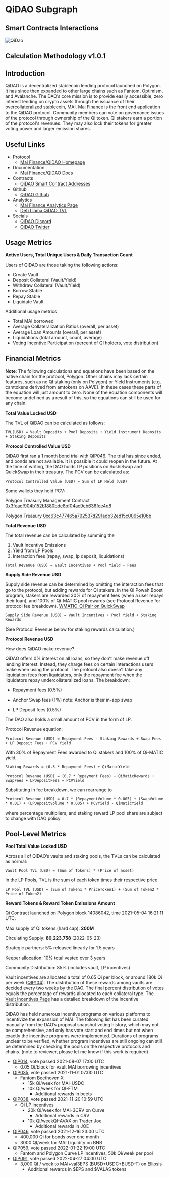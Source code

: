 # QiDAO Subgraph

## Smart Contracts Interactions

![QiDao](../../docs/images/protocols/qidao.png "QiDao")

## Calculation Methodology v1.0.1

## Introduction

QiDAO is a decentralized stablecoin lending protocol launched on Polygon. It has since then expanded to other large chains such as Fantom, Optimism, and Avalanche. The DAO’s core mission is to provide easily accessible, zero interest lending on crypto assets through the issuance of their overcollateralized stablecoin, MAI. [Mai Finance](https://app.mai.finance/) is the front end application to the QiDAO protocol. Community members can vote on governance issues of the protocol through ownership of the Qi token. Qi stakers earn a portion of the protocol's revenues. They may also lock their tokens for greater voting power and larger emission shares.

## Useful Links

- Protocol
  - [Mai Finance/QiDAO Homepage](https://app.mai.finance/)
- Documentation
  - [Mai Finance/QiDAO Docs](https://docs.mai.finance/)
- Contracts
  - [QiDAO Smart Contract Addresses](https://docs.mai.finance/functions/smart-contract-addresses#qi-addresses)
- Github
  - [QiDAO Github](https://github.com/0xlaozi/qidao)
- Analytics
  - [Mai Finance Analytics Page](https://app.mai.finance/analytics)
  - [Defi Llama QiDAO TVL](https://defillama.com/protocol/qidao/all/USD)
- Socials
  - [QiDAO Discord](https://discord.gg/mQq55j65xJ)
  - [QiDAO Twitter](https://twitter.com/QiDaoProtocol)

## Usage Metrics

**Active Users, Total Unique Users & Daily Transaction Count**

Users of QiDAO are those taking the following actions:

- Create Vault
- Deposit Collateral (Vault/Yield)
- Withdraw Collateral (Vault/Yield)
- Borrow Stable
- Repay Stable
- Liquidate Vault

Additional usage metrics

- Total MAI borrowed
- Average Collateralization Ratios (overall, per asset)
- Average Loan Amounts (overall, per asset)
- Liquidations (total amount, count, average)
- Voting Incentive Participation (percent of QI holders, vote distribution)

## Financial Metrics

**Note**: The following calculations and equations have been based on the native chain for the protocol, Polygon. Other chains may lack certain features, such as no QI staking (only on Polygon) or Yield Instruments (e.g. camtokens derived from amtokens on AAVE). In these cases these parts of the equation will just amount to zero. None of the equation components will become undefined as a result of this, so the equations can still be used for any chain.

**Total Value Locked USD**

The TVL of QiDAO can be calculated as follows:

`TVL(USD) = Vault Deposits + Pool Deposits + Yield Instrument Deposits + Staking Deposits`

**Protocol Controlled Value USD**

QiDAO first ran a 1 month bond trial with [QIP046](https://vote.mai.finance/#/proposal/0x62f86016ada3a58dd49d30bc4cbf8d9f98906069db87064fd2c9de09fbc6f920). The trial has since ended, and bonds are not available. It is possible it could reopen in the future. At the time of writing, the DAO holds LP positions on SushiSwap and QuickSwap in their treasury. The PCV can be calculated as:

`Protocol Controlled Value (USD) = Sum of LP Held (USD)`

Some wallets they hold PCV:

Polygon Treasury Management Contract [0x3feacf904b152b1880bde8bf04ac9eb636fee4d8](https://debank.com/profile/0x3feacf904b152b1880bde8bf04ac9eb636fee4d8)

Polygon Treasury [0xc63c477465a792537d291adb32ed15c0095e106b](https://debank.com/profile/0xc63c477465a792537d291adb32ed15c0095e106b)

**Total Revenue USD**

The total revenue can be calculated by summing the

1. Vault Incentive Emissions
2. Yield from LP Pools
3. Interaction fees (repay, swap, lp deposit, liquidations)

`Total Revenue (USD) = Vault Incentives + Pool Yield + Fees`

**Supply Side Revenue USD**

Supply side revenue can be determined by omitting the interaction fees that go to the protocol, but adding rewards for QI stakers. In the Qi Powah Boost program, stakers are rewarded 30% of repayment fees (when a user repays their loan), and 100% of Qi-MATIC pool rewards (see Protocol Revenue for protocol fee breakdown). [WMATIC-QI Pair on QuickSwap](https://info.quickswap.exchange/#/pair/0x9a8b2601760814019b7e6ee0052e25f1c623d1e6)

`Supply Side Revenue (USD) = Vault Incentives + Pool Yield + Staking Rewards`

(See Protocol Revenue below for staking rewards calculation.)

**Protocol Revenue USD**

How does QiDAO make revenue?

QiDAO offers 0% interest on all loans, so they don’t make revenue off lending interest. Instead, they charge fees on certain interactions users make when using the protocol. The protocol also doesn’t take any liquidation fees from liquidators, only the repayment fee when the liquidators repay undercollateralized loans. The breakdown:

- Repayment fees (0.5%)

- Anchor Swap fees (1%) note: Anchor is their in-app swap

- LP Deposit fees (0.5%)

The DAO also holds a small amount of PCV in the form of LP.

Protocol Revenue equation:

`Protocol Revenue (USD) = Repayment Fees - Staking Rewards + Swap Fees + LP Deposit Fees + PCV Yield`

With 30% of Repayment Fees awarded to Qi stakers and 100% of Qi-MATIC yield,

`Staking Rewards = (0.3 * Repayment Fees) + QiMaticYield`

`Protocol Revenue (USD) = (0.7 * Repayment Fees) - QiMaticRewards + SwapFees + LPDepositFees + PCVYield`

Substituting in fee breakdown, we can rearrange to

`Protocol Revenue (USD) = 0.7 * (RepaymentVolume * 0.005) + (SwapVolume * 0.01) + (LPDepositVolume * 0.005) + PCVYield - QiMaticYield`

where percentage multipliers, and staking reward LP pool share are subject to change with DAO policy.

## Pool-Level Metrics

**Pool Total Value Locked USD**

Across all of QiDAO’s vaults and staking pools, the TVLs can be calculated as normal:

`Vault Pool TVL (USD) = (Sum of Tokens) * (Price of asset)`

In the LP Pools, TVL is the sum of each token times their respective price

`LP Pool TVL (USD) = (Sum of Token1 * PriceToken1) + (Sum of Token2 * Price of Token2)`

**Reward Tokens & Reward Token Emissions Amount**

Qi Contract launched on Polygon block 14086042, time 2021-05-04 16:21:11 UTC.

Max supply of Qi tokens (hard cap): **200M**

Circulating Supply: **80,223,758** (2022-05-23)

Strategic partners: 5% released linearly for 1.5 years

Keeper allocation: 10% total vested over 3 years

Community Distribution: 85% (includes vault, LP incentives)

Vault incentives are allocated a total of 0.65 Qi per block, or around 180k Qi per week ([QIP104](https://snapshot.org/#/qidao.eth/proposal/0x64461eed3df8ec4339975c0ad4d80820ba454756e30f48e575baa0905c4f6de6)). The distribution of these rewards among vaults are decided every two weeks by the DAO. The final percent distribution of votes equals the percentage of rewards allocated to each collateral type. The [Vault Incentives Page](https://app.mai.finance/vault-incentives) has a detailed breakdown of the incentive distribution.

QiDAO has held numerous incentive programs on various platforms to incentivize the expansion of MAI. The following list has been curated manually from the DAO’s proposal snapshot voting history, which may not be comprehensive, and only has vote start and end times but not when exactly the incentive programs were implemented. Durations of programs unclear to be verified, whether program incentives are still ongoing can still be determined by checking the pools on the respective protocols and chains. (note to reviewer, please let me know if this work is required)

- [QIP014](https://vote.mai.finance/#/proposal/QmXz4Stz71nEgzsADZ1wbhABpNHTVdSBjSba9ofjMgMMht), vote passed 2021-08-07 17:00 UTC
  - 0.05 Qi/block for vault MAI borrowing incentives
- [QIP035](https://vote.mai.finance/#/proposal/0xc055a12ce7015e4f482788141d9bdd6bf9f70102c0c290300b8a64f2defa2fbe), vote passed 2021-11-01 07:00 UTC
  - Fantom Beethoven X
    - 15k Qi/week for MAI-USDC
    - 10k Qi/week for QI-FTM
      - Additional rewards in beets
- [QIP038](https://vote.mai.finance/#/proposal/0x0be62af9a4edbfeed0d6aae2e41392fc29300c85a86b30fafadcbb2e722c0baf), vote passed 2021-11-20 10:59 UTC
  - Qi LP incentives
    - 20k Qi/week for MAI-3CRV on Curve
      - Additional rewards in CRV
    - 10k Qi/weekQI-AVAX on Trader Joe
      - Additional rewards in JOE
- [QIP046](https://vote.mai.finance/#/proposal/0x62f86016ada3a58dd49d30bc4cbf8d9f98906069db87064fd2c9de09fbc6f920), vote passed 2021-12-16 23:00 UTC
  - 400,000 Qi for bonds over one month
  - 3000 QI/week for MAI Liquidity on BNB
- [QIP059](https://vote.mai.finance/#/proposal/0x80a67737939c743ef655dfc2e125238abb50421e5409e6c7425933661a651349), vote passed 2022-01-22 19:00 UTC
  - Fantom and Polygon Curve LP incentives, 50k Qi/week per pool
- [QIP091](https://vote.mai.finance/#/proposal/0x06b8dc7aebff9beeb6608a782bb53f5dbc7c3b00b3a8e5a652af09bd9e6d2935), vote passed 2022-04-27 04:00 UTC
  - 3,000 QI / week to MAI+val3EPS (BUSD+USDC+BUSD-T) on Ellipsis
    - Additional rewards in $EPS and $VALAS tokens
